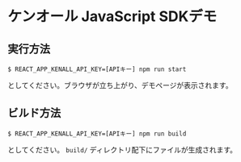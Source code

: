 # ケンオール JavaScript SDKデモ

## 実行方法

```
$ REACT_APP_KENALL_API_KEY=[APIキー] npm run start
```

としてください。ブラウザが立ち上がり、デモページが表示されます。

## ビルド方法

```
$ REACT_APP_KENALL_API_KEY=[APIキー] npm run build
```

としてください。 `build/` ディレクトリ配下にファイルが生成されます。

